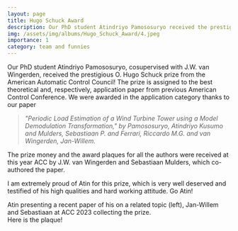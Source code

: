 ```yaml
---
layout: page
title: Hugo Schuck Award
description: Our PhD student Atindriyo Pamososuryo received the prestigious prize from the AACC
img: /assets/img/albums/Hugo_Schuck_Award/4.jpeg
importance: 1
category: team and funnies
---
```


Our PhD student Atindriyo Pamososuryo, cosupervised with J.W. van Wingerden, received the prestigious O. Hugo Schuck prize from the American Automatic Control Council! The prize is assigned to the best theoretical and, respectively, application paper from previous American Control Conference.
We were awarded in the application category thanks to our paper

>  *"Periodic Load Estimation of a Wind Turbine Tower using a Model Demodulation Transformation," by Pamososuryo, Atindriyo Kusumo and Mulders, Sebastiaan P. and Ferrari, Riccardo M.G. and van Wingerden, Jan-Willem.*


The prize money and the award plaques for all the authors were received at this year ACC by J.W. van Wingerden and Sebastiaan Mulders, which co-authored the paper.

I am extremely proud of Atin for this prize, which is very well deserved and testified of his high qualities and hard working attitude. Go Atin!

<div class="row justify-content-sm-center">
    <div class="col-sm-4 mt-3 mt-md-0">
        <a href="{{ '/assets/img/albums/Hugo_Schuck_Award/3.jpeg' | relative_url }}"><img class="img-fluid rounded z-depth-1" src="{{ '/assets/img/albums/Hugo_Schuck_Award/3.jpeg' | relative_url }}" alt="" title="example image"/></a>
    </div>
        <div class="col-sm-8 mt-3 mt-md-0">
        <a href="{{ '/assets/img/albums/Hugo_Schuck_Award/4.jpeg' | relative_url }}"><img class="img-fluid rounded z-depth-1" src="{{ '/assets/img/albums/Hugo_Schuck_Award/4.jpeg' | relative_url }}" alt="" title="example image"/></a>
    </div>
</div>
<div class="caption">
    Atin presenting a recent paper of his on a related topic (left), Jan-Willem and Sebastiaan at ACC 2023 collecting the prize.
</div>

<div class="row justify-content-sm-center">
    <div class="col-sm-4 mt-3 mt-md-0">
        <a href="{{ '/assets/img/albums/Hugo_Schuck_Award/2.jpeg' | relative_url }}"><img class="img-fluid rounded z-depth-1" src="{{ '/assets/img/albums/Hugo_Schuck_Award/2.jpeg' | relative_url }}" alt="" title="example image"/></a>
    </div>
        <div class="col-sm-4 mt-3 mt-md-0">
        <a href="{{ '/assets/img/albums/Hugo_Schuck_Award/1.jpeg' | relative_url }}"><img class="img-fluid rounded z-depth-1" src="{{ '/assets/img/albums/Hugo_Schuck_Award/1.jpeg' | relative_url }}" alt="" title="example image"/></a>
    </div>
</div>
<div class="caption">
    Here is the plaque!
</div>

<!-- col-sm-4 mt-3 mt-md-0 -->